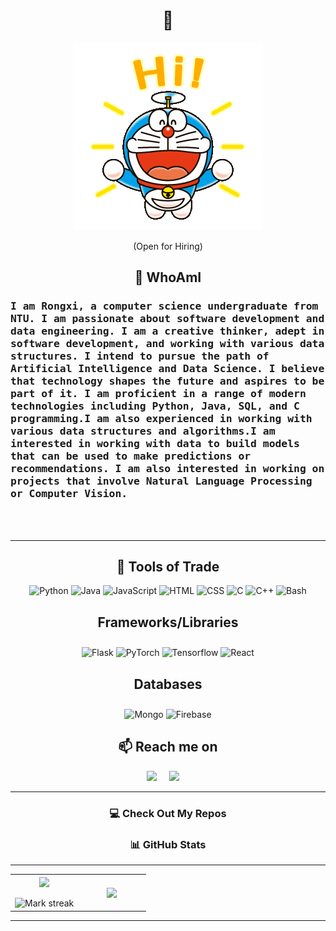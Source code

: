 <h1 align="center"> 👋 </h1>
<div align="center">
  <img src="https://github.com/roroloveorea/roroloveorea/blob/14a1dad2f0adb6dba960ce75816467260cb32176/images/dora.gif" alt="header"/>
</div>
<p align="center"> (Open for Hiring)</p>

<h2 align="center">👧 WhoAmI</h2>
<p align="center">
  <h3> <samp>  I am Rongxi, a computer science undergraduate from NTU.  I am passionate about software development and data engineering. I am a creative thinker, adept in software development, and working with various data structures. I intend to pursue the path of Artificial Intelligence and Data Science. I believe that technology shapes the future and aspires to be part of it. I am proficient in a range of modern technologies including Python, Java, SQL, and C programming.I am also experienced in working with various data structures and algorithms.I am interested in working with data to build models that can be used to make predictions or recommendations. I am also interested in working on projects that involve Natural Language Processing or Computer Vision.</samp> </h3>
  <br> <br>
</p>

<hr>

<h2 align="center"> 🔭 Tools of Trade</h2>
<p align="center">
    <img src="https://img.shields.io/badge/Python-14354C?style=for-the-badge&logo=python&logoColor=white" alt="Python"/>
    <img src="https://img.shields.io/badge/Java-007396?style=for-the-badge&logo=java&logoColor=white" alt="Java"/>
    <img src="https://img.shields.io/badge/JavaScript-7e0d81?style=for-the-badge&logo=javascript&logoColor=white" alt="JavaScript"/>
    <img src="https://img.shields.io/badge/HTML-239120?style=for-the-badge&logo=html5&logoColor=white" alt="HTML"/>
    <img src="https://img.shields.io/badge/CSS-239120?style=for-the-badge&logo=css3&logoColor=white" alt="CSS"/>
    <img src="https://img.shields.io/badge/C-00599C?style=for-the-badge&logo=c&logoColor=white" alt="C"/> 
    <img src="https://img.shields.io/badge/C++-007ACC?style=for-the-badge&logo=cplusplus&logoColor=white" alt="C++"/>
    <img src="https://img.shields.io/badge/Shell-121011?style=for-the-badge&logo=gnu-bash&logoColor=white" alt="Bash"/>
</p>
<h2 align="center" style="padding-bottom: 10px;"><b>Frameworks/Libraries</b></h2>
<p align="center">
    <img src="https://img.shields.io/badge/Flask-000000?style=for-the-badge&logo=flask&logoColor=white" alt="Flask"/>
    <img src="https://img.shields.io/badge/PyTorch-ee4c2c?style=for-the-badge&logo=pytorch&logoColor=white" alt="PyTorch"/>
    <img src="https://img.shields.io/badge/Tensorflow-e65b29?style=for-the-badge&logo=tensorflow&logoColor=white" alt="Tensorflow"/>
    <img src="https://img.shields.io/badge/React-0f85e3?style=for-the-badge&logo=react&logoColor=white" alt="React"/>
    
</p>

<h2 align="center" style="padding-bottom: 10px;"><b>Databases</b></h2>
<p align="center">
    <img src="https://img.shields.io/badge/MongoDB-429543?style=for-the-badge&logo=mongodb&logoColor=white" alt="Mongo"/>
    <img src="https://img.shields.io/badge/Firebase-e97b0a?style=for-the-badge&logo=firebase&logoColor=white" alt="Firebase"/>
</p>

<h2  align="center">📫 Reach me on</h2>
<p align="center">
  <a target="_blank" href="https://www.linkedin.com/in/rong-xi-wu/"><img src="https://img.shields.io/badge/linkedin-%230077B5.svg?&style=for-the-badge&logo=linkedin&logoColor=white" /></a>&nbsp;&nbsp;&nbsp;&nbsp;  
  <a href="mailto:rosywrx@gmail.com?subject=Hello%20Ileri,%20From%20Github"><img src="https://img.shields.io/badge/gmail-%23D14836.svg?&style=for-the-badge&logo=gmail&logoColor=white" /></a>&nbsp;&nbsp;&nbsp;&nbsp;
</p>

<hr>

<h3 align="center">💻 Check Out My Repos </h3>
<ul>
  <!-- Repositories will be dynamically inserted here -->
</ul>

<h3 align="center">📊 GitHub Stats </h3>
<p align="center">
  <hr>

<table border="0" align="center">
    <tr border="0">
        <td width="50%" align="center">
            <img  align="center"  src="https://github-readme-stats-git-masterrstaa-rickstaa.vercel.app/api?username=roroloveorea&&show_icons=true&theme=tokyonight" />
            </br></br>
            <img  title="🔥 Get streak stats for your profile at git.io/streak-stats" alt="Mark streak" src="https://github-readme-streak-stats.herokuapp.com/?user=roroloveorea&theme=highcontrast&hide_border=true&mode=weekly" />
        </td>
        <td width="50%" align="center">
            <img align="center"  src="https://github-readme-stats-anuraghazra1.vercel.app/api/top-langs/?username=roroloveorea&theme=dark&hide_border=true&no-bg=true&no-frame=true&langs_count=10&hide=jupyter%20notebook"/>
        </td>
    </tr>
</table>

<hr>
</p>
